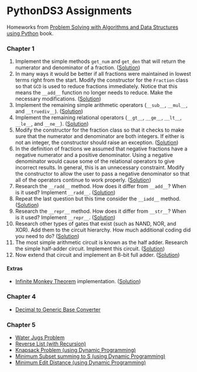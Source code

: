 # PythonDS3 Assignments
Homeworks from [Problem Solving with Algorithms and Data Structures using Python](https://runestone.academy/runestone/books/published/pythonds3/index.html) book.

### Chapter 1
1. Implement the simple methods `get_num` and `get_den` that will return the numerator and denominator of a fraction. ([Solution](https://github.com/RiccardoMPesce/PythonDS3-Selected-Assignments/blob/main/chap1/ch-1-ex-1.py))
2. In many ways it would be better if all fractions were maintained in lowest terms right from the start. Modify the constructor for the `Fraction` class so that `GCD` is used to reduce fractions immediately. Notice that this means the `__add__` function no longer needs to reduce. Make the necessary modifications. ([Solution](https://github.com/RiccardoMPesce/PythonDS3-Selected-Assignments/blob/main/chap1/ch-1-ex-2.py))
3. Implement the remaining simple arithmetic operators (`__sub__`, `__mul__`, and `__truediv__`). ([Solution](https://github.com/RiccardoMPesce/PythonDS3-Selected-Assignments/blob/main/chap1/ch-1-ex-3.py))
4. Implement the remaining relational operators (`__gt__`, `__ge__`, `__lt__`, `__le__`, and `__ne__`). ([Solution](https://github.com/RiccardoMPesce/PythonDS3-Selected-Assignments/blob/main/chap1/ch-1-ex-4.py))
5. Modify the constructor for the fraction class so that it checks to make sure that the numerator and denominator are both integers. If either is not an integer, the constructor should raise an exception. ([Solution](https://github.com/RiccardoMPesce/PythonDS3-Selected-Assignments/blob/main/chap1/ch-1-ex-5.py))
6. In the definition of fractions we assumed that negative fractions have a negative numerator and a positive denominator. Using a negative denominator would cause some of the relational operators to give incorrect results. In general, this is an unnecessary constraint. Modify the constructor to allow the user to pass a negative denominator so that all of the operators continue to work properly. ([Solution](https://github.com/RiccardoMPesce/PythonDS3-Selected-Assignments/blob/main/chap1/ch-1-ex-6.py))
7. Research the `__radd__` method. How does it differ from `__add__`? When is it used? Implement `__radd__`. ([Solution](https://github.com/RiccardoMPesce/PythonDS3-Selected-Assignments/blob/main/chap1/ch-1-ex-7.py))
8. Repeat the last question but this time consider the `__iadd__` method. ([Solution](https://github.com/RiccardoMPesce/PythonDS3-Selected-Assignments/blob/main/chap1/ch-1-ex-8.py))
9. Research the `__repr__` method. How does it differ from `__str__`? When is it used? Implement `__repr__`. ([Solution](https://github.com/RiccardoMPesce/PythonDS3-Selected-Assignments/blob/main/chap1/ch-1-ex-9.py))
10. Research other types of gates that exist (such as NAND, NOR, and XOR). Add them to the circuit hierarchy. How much additional coding did you need to do? ([Solution](https://github.com/RiccardoMPesce/PythonDS3-Selected-Assignments/blob/main/chap1/ch-1-ex-10.py))
11. The most simple arithmetic circuit is known as the half adder. Research the simple half-adder circuit. Implement this circuit. ([Solution](https://github.com/RiccardoMPesce/PythonDS3-Selected-Assignments/blob/main/chap1/ch-1-ex-11.py))
12. Now extend that circuit and implement an 8-bit full adder. ([Solution](https://github.com/RiccardoMPesce/PythonDS3-Selected-Assignments/blob/main/chap1/ch-1-ex-12.py))

#### __Extras__
* [Infinite Monkey Theorem](https://en.wikipedia.org/wiki/Infinite_monkey_theorem) implementation. ([Solution](https://github.com/RiccardoMPesce/PythonDS3-Selected-Assignments/blob/main/chap1/ch-1-imt.py))

### Chapter 4
* [Decimal to Generic Base Converter](https://github.com/RiccardoMPesce/PythonDS3-Selected-Assignments/blob/main/chap4/decimal_to_base.py)

### Chapter 5
* [Water Jugs Problem](https://github.com/RiccardoMPesce/PythonDS3-Selected-Assignments/blob/main/chap5/water_jugs.py)
* [Reverse List (with Recursion)](https://github.com/RiccardoMPesce/PythonDS3-Selected-Assignments/blob/main/chap5/reverse_list.py)
* [Knapsack Problem (using Dynamic Programming)](https://github.com/RiccardoMPesce/PythonDS3-Selected-Assignments/blob/main/chap5/knapsack.py)
* [Minimum Subset summing to S (using Dynamic Programming)](https://github.com/RiccardoMPesce/PythonDS3-Selected-Assignments/blob/main/chap5/coin_change.py)
* [Minimum Edit Distance (using Dynamic Programming)](https://github.com/RiccardoMPesce/PythonDS3-Selected-Assignments/blob/main/chap5/min_edit_distance.py)
